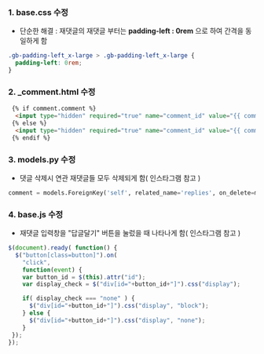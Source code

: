 ### 1. base.css 수정 
- 단순한 해결 : 재댓글의 재댓글 부터는 **padding-left : 0rem** 으로 하여 간격을 동일하게 함
```css
.gb-padding-left_x-large > .gb-padding-left_x-large {
  padding-left: 0rem;
}
```


### 2. _comment.html 수정
```html
 {% if comment.comment %}
  <input type="hidden" required="true" name="comment_id" value="{{ comment.comment_id }}"/>
 {% else %}
  <input type="hidden" required="true" name="comment_id" value="{{ comment.pk }}"/>
 {% endif %}
```

### 3. models.py 수정
- 댓글 삭제시 연관 재댓글들 모두 삭제되게 함( 인스타그램 참고 )
```python
comment = models.ForeignKey('self', related_name='replies', on_delete=models.CASCADE, null=True)
```

### 4. base.js 수정
- 재댓글 입력창을 "답글달기" 버튼을 눌렀을 때 나타나게 함( 인스타그램 참고 )
```javascript
$(document).ready( function() {
  $("button[class=button]").on(
    "click",
    function(event) {
    var button_id = $(this).attr("id");
    var display_check = $("div[id="+button_id+"]").css("display");

    if( display_check === "none" ) {
      $("div[id="+button_id+"]").css("display", "block");
    } else {
      $("div[id="+button_id+"]").css("display", "none");
    }
 });
});
```
